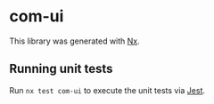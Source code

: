 # com-ui

This library was generated with [Nx](https://nx.dev).

## Running unit tests

Run `nx test com-ui` to execute the unit tests via [Jest](https://jestjs.io).
